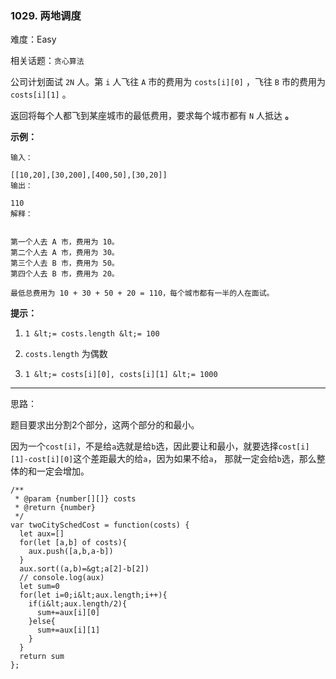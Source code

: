 ### 1029. 两地调度

难度：Easy

相关话题：`贪心算法`

公司计划面试  `2N`  人。第  `i`  人飞往  `A`  市的费用为  `costs[i][0]` ，飞往  `B`  市的费用为  `costs[i][1]` 。



返回将每个人都飞到某座城市的最低费用，要求每个城市都有  `N`  人抵达 **。** 







 **示例：** 





```
输入：

[[10,20],[30,200],[400,50],[30,20]]
输出：

110
解释：


第一个人去 A 市，费用为 10。
第二个人去 A 市，费用为 30。
第三个人去 B 市，费用为 50。
第四个人去 B 市，费用为 20。

最低总费用为 10 + 30 + 50 + 20 = 110，每个城市都有一半的人在面试。

```





 **提示：** 





1.  `1 &lt;= costs.length &lt;= 100` 

2.  `costs.length`  为偶数

3.  `1 &lt;= costs[i][0], costs[i][1] &lt;= 1000` 






-----

思路：

题目要求出分割2个部分，这两个部分的和最小。

因为一个`cost[i]`，不是给`a`选就是给`b`选，因此要让和最小，就要选择`cost[i][1]-cost[i][0]`这个差距最大的给`a`，因为如果不给`a`，
那就一定会给`b`选，那么整体的和一定会增加。


```
/**
 * @param {number[][]} costs
 * @return {number}
 */
var twoCitySchedCost = function(costs) {
  let aux=[]
  for(let [a,b] of costs){
    aux.push([a,b,a-b])
  }
  aux.sort((a,b)=&gt;a[2]-b[2])
  // console.log(aux)
  let sum=0
  for(let i=0;i&lt;aux.length;i++){
    if(i&lt;aux.length/2){
      sum+=aux[i][0]
    }else{
      sum+=aux[i][1]
    }
  }
  return sum
};



```
